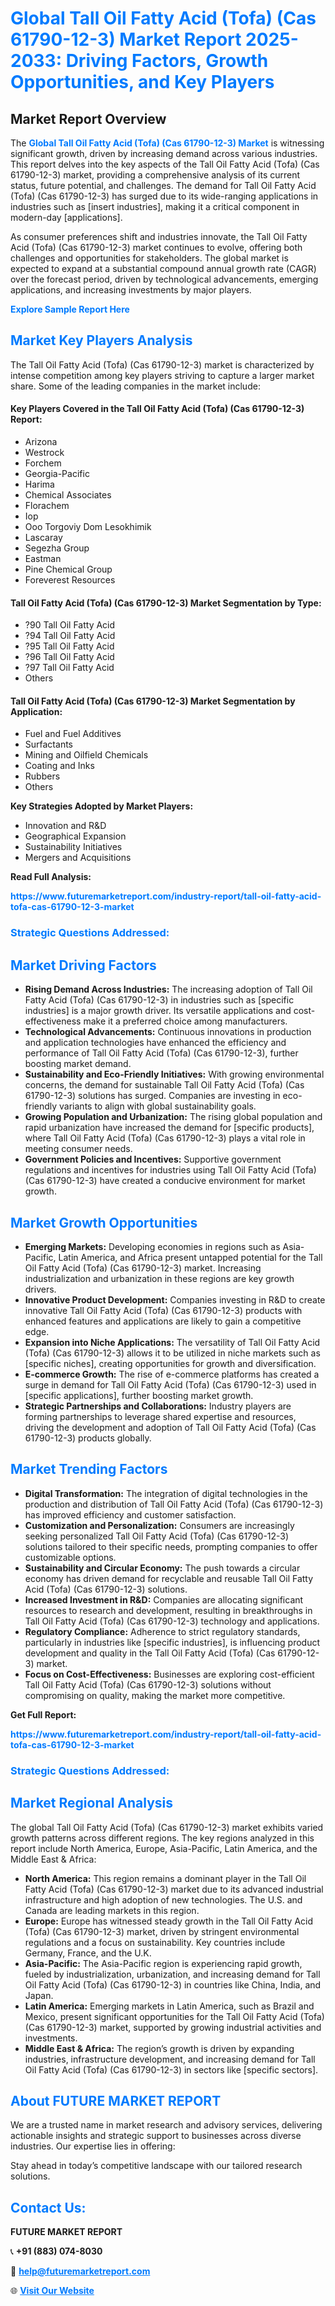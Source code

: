 <h1 style="color: #007BFF;">Global Tall Oil Fatty Acid (Tofa) (Cas 61790-12-3) Market Report 2025-2033: Driving Factors, Growth Opportunities, and Key Players</h1>

<section id="overview">
<h2>Market Report Overview</h2>
<p>The <a href="https://www.futuremarketreport.com/industry-report/tall-oil-fatty-acid-tofa-cas-61790-12-3-market" style="color: #007BFF; text-decoration: none;"><strong>Global Tall Oil Fatty Acid (Tofa) (Cas 61790-12-3) Market</strong></a> is witnessing significant growth, driven by increasing demand across various industries. This report delves into the key aspects of the Tall Oil Fatty Acid (Tofa) (Cas 61790-12-3) market, providing a comprehensive analysis of its current status, future potential, and challenges. The demand for Tall Oil Fatty Acid (Tofa) (Cas 61790-12-3) has surged due to its wide-ranging applications in industries such as [insert industries], making it a critical component in modern-day [applications].</p>
<p>As consumer preferences shift and industries innovate, the Tall Oil Fatty Acid (Tofa) (Cas 61790-12-3) market continues to evolve, offering both challenges and opportunities for stakeholders. The global market is expected to expand at a substantial compound annual growth rate (CAGR) over the forecast period, driven by technological advancements, emerging applications, and increasing investments by major players.</p>
</section>

<section id="overview">
<p><a href="https://www.futuremarketreport.com/request-sample/reportId=29919" style="color: #007BFF; text-decoration: none;"><strong>Explore Sample Report Here</strong></a></p>
</section>

<section id="key-players">
<h2 style="color: #007BFF;">Market Key Players Analysis</h2>
<p>The Tall Oil Fatty Acid (Tofa) (Cas 61790-12-3) market is characterized by intense competition among key players striving to capture a larger market share. Some of the leading companies in the market include:</p>
<h4>Key Players Covered in the Tall Oil Fatty Acid (Tofa) (Cas 61790-12-3) Report:</h4>
<ul><li>Arizona</li><li>Westrock</li><li>Forchem</li><li>Georgia-Pacific</li><li>Harima</li><li>Chemical Associates</li><li>Florachem</li><li>Iop</li><li>Ooo Torgoviy Dom Lesokhimik</li><li>Lascaray</li><li>Segezha Group</li><li>Eastman</li><li>Pine Chemical Group</li><li>Foreverest Resources</li></ul>
<h4>Tall Oil Fatty Acid (Tofa) (Cas 61790-12-3) Market Segmentation by Type:</h4>
<ul><li>?90 Tall Oil Fatty Acid</li><li>?94 Tall Oil Fatty Acid</li><li>?95 Tall Oil Fatty Acid</li><li>?96 Tall Oil Fatty Acid</li><li>?97 Tall Oil Fatty Acid</li><li>Others</li></ul>

<h4>Tall Oil Fatty Acid (Tofa) (Cas 61790-12-3) Market Segmentation by Application:</h4>
<ul><li>Fuel and Fuel Additives</li><li>Surfactants</li><li>Mining and Oilfield Chemicals</li><li>Coating and Inks</li><li>Rubbers</li><li>Others</li></ul>
<p><strong>Key Strategies Adopted by Market Players:</strong></p>
<ul>
<li>Innovation and R&D</li>
<li>Geographical Expansion</li>
<li>Sustainability Initiatives</li>
<li>Mergers and Acquisitions</li>
</ul>
</section>

<section>
<p><strong>Read Full Analysis: </strong></p><a href="https://www.futuremarketreport.com/industry-report/tall-oil-fatty-acid-tofa-cas-61790-12-3-market" style="color: #007BFF; text-decoration: none;"><strong>https://www.futuremarketreport.com/industry-report/tall-oil-fatty-acid-tofa-cas-61790-12-3-market</strong></a>
<h3 style="color: #007BFF;">Strategic Questions Addressed:</h3>
</section>

<section id="driving-factors">
<h2 style="color: #007BFF;">Market Driving Factors</h2>
<ul>
<li><strong>Rising Demand Across Industries:</strong> The increasing adoption of Tall Oil Fatty Acid (Tofa) (Cas 61790-12-3) in industries such as [specific industries] is a major growth driver. Its versatile applications and cost-effectiveness make it a preferred choice among manufacturers.</li>
<li><strong>Technological Advancements:</strong> Continuous innovations in production and application technologies have enhanced the efficiency and performance of Tall Oil Fatty Acid (Tofa) (Cas 61790-12-3), further boosting market demand.</li>
<li><strong>Sustainability and Eco-Friendly Initiatives:</strong> With growing environmental concerns, the demand for sustainable Tall Oil Fatty Acid (Tofa) (Cas 61790-12-3) solutions has surged. Companies are investing in eco-friendly variants to align with global sustainability goals.</li>
<li><strong>Growing Population and Urbanization:</strong> The rising global population and rapid urbanization have increased the demand for [specific products], where Tall Oil Fatty Acid (Tofa) (Cas 61790-12-3) plays a vital role in meeting consumer needs.</li>
<li><strong>Government Policies and Incentives:</strong> Supportive government regulations and incentives for industries using Tall Oil Fatty Acid (Tofa) (Cas 61790-12-3) have created a conducive environment for market growth.</li>
</ul>
</section>

<section id="growth-opportunities">
<h2 style="color: #007BFF;">Market Growth Opportunities</h2>
<ul>
<li><strong>Emerging Markets:</strong> Developing economies in regions such as Asia-Pacific, Latin America, and Africa present untapped potential for the Tall Oil Fatty Acid (Tofa) (Cas 61790-12-3) market. Increasing industrialization and urbanization in these regions are key growth drivers.</li>
<li><strong>Innovative Product Development:</strong> Companies investing in R&D to create innovative Tall Oil Fatty Acid (Tofa) (Cas 61790-12-3) products with enhanced features and applications are likely to gain a competitive edge.</li>
<li><strong>Expansion into Niche Applications:</strong> The versatility of Tall Oil Fatty Acid (Tofa) (Cas 61790-12-3) allows it to be utilized in niche markets such as [specific niches], creating opportunities for growth and diversification.</li>
<li><strong>E-commerce Growth:</strong> The rise of e-commerce platforms has created a surge in demand for Tall Oil Fatty Acid (Tofa) (Cas 61790-12-3) used in [specific applications], further boosting market growth.</li>
<li><strong>Strategic Partnerships and Collaborations:</strong> Industry players are forming partnerships to leverage shared expertise and resources, driving the development and adoption of Tall Oil Fatty Acid (Tofa) (Cas 61790-12-3) products globally.</li>
</ul>
</section>

<section id="trending-factors">
<h2 style="color: #007BFF;">Market Trending Factors</h2>
<ul>
<li><strong>Digital Transformation:</strong> The integration of digital technologies in the production and distribution of Tall Oil Fatty Acid (Tofa) (Cas 61790-12-3) has improved efficiency and customer satisfaction.</li>
<li><strong>Customization and Personalization:</strong> Consumers are increasingly seeking personalized Tall Oil Fatty Acid (Tofa) (Cas 61790-12-3) solutions tailored to their specific needs, prompting companies to offer customizable options.</li>
<li><strong>Sustainability and Circular Economy:</strong> The push towards a circular economy has driven demand for recyclable and reusable Tall Oil Fatty Acid (Tofa) (Cas 61790-12-3) solutions.</li>
<li><strong>Increased Investment in R&D:</strong> Companies are allocating significant resources to research and development, resulting in breakthroughs in Tall Oil Fatty Acid (Tofa) (Cas 61790-12-3) technology and applications.</li>
<li><strong>Regulatory Compliance:</strong> Adherence to strict regulatory standards, particularly in industries like [specific industries], is influencing product development and quality in the Tall Oil Fatty Acid (Tofa) (Cas 61790-12-3) market.</li>
<li><strong>Focus on Cost-Effectiveness:</strong> Businesses are exploring cost-efficient Tall Oil Fatty Acid (Tofa) (Cas 61790-12-3) solutions without compromising on quality, making the market more competitive.</li>
</ul>
</section>

<section>
<p><strong>Get Full Report: </strong></p><a href="https://www.futuremarketreport.com/industry-report/tall-oil-fatty-acid-tofa-cas-61790-12-3-market" style="color: #007BFF; text-decoration: none;"><strong>https://www.futuremarketreport.com/industry-report/tall-oil-fatty-acid-tofa-cas-61790-12-3-market</strong></a>
<h3 style="color: #007BFF;">Strategic Questions Addressed:</h3>
</section>


<section id="regional-analysis">
<h2 style="color: #007BFF;">Market Regional Analysis</h2>
<p>The global Tall Oil Fatty Acid (Tofa) (Cas 61790-12-3) market exhibits varied growth patterns across different regions. The key regions analyzed in this report include North America, Europe, Asia-Pacific, Latin America, and the Middle East & Africa:</p>
<ul>
<li><strong>North America:</strong> This region remains a dominant player in the Tall Oil Fatty Acid (Tofa) (Cas 61790-12-3) market due to its advanced industrial infrastructure and high adoption of new technologies. The U.S. and Canada are leading markets in this region.</li>
<li><strong>Europe:</strong> Europe has witnessed steady growth in the Tall Oil Fatty Acid (Tofa) (Cas 61790-12-3) market, driven by stringent environmental regulations and a focus on sustainability. Key countries include Germany, France, and the U.K.</li>
<li><strong>Asia-Pacific:</strong> The Asia-Pacific region is experiencing rapid growth, fueled by industrialization, urbanization, and increasing demand for Tall Oil Fatty Acid (Tofa) (Cas 61790-12-3) in countries like China, India, and Japan.</li>
<li><strong>Latin America:</strong> Emerging markets in Latin America, such as Brazil and Mexico, present significant opportunities for the Tall Oil Fatty Acid (Tofa) (Cas 61790-12-3) market, supported by growing industrial activities and investments.</li>
<li><strong>Middle East & Africa:</strong> The region’s growth is driven by expanding industries, infrastructure development, and increasing demand for Tall Oil Fatty Acid (Tofa) (Cas 61790-12-3) in sectors like [specific sectors].</li>
</ul>
</section>

<footer>
<h2 style="color: #007BFF;">About FUTURE MARKET REPORT</h2>
<p>We are a trusted name in market research and advisory services, delivering actionable insights and strategic support to businesses across diverse industries. Our expertise lies in offering:</p>

<p>Stay ahead in today’s competitive landscape with our tailored research solutions.</p>

<h2 style="color: #007BFF;">Contact Us:</h2>
<p><strong>FUTURE MARKET REPORT</strong></p>
<p>📞 <strong>+91 (883) 074-8030</strong></p>
<p>📧 <strong><a href="mailto:help@futuremarketreport.com" style="color: #007BFF;">help@futuremarketreport.com</a></strong></p>
<p>🌐 <strong><a href="https://www.futuremarketreport.com/" style="color: #007BFF;">Visit Our Website</a></strong></p>
</footer>